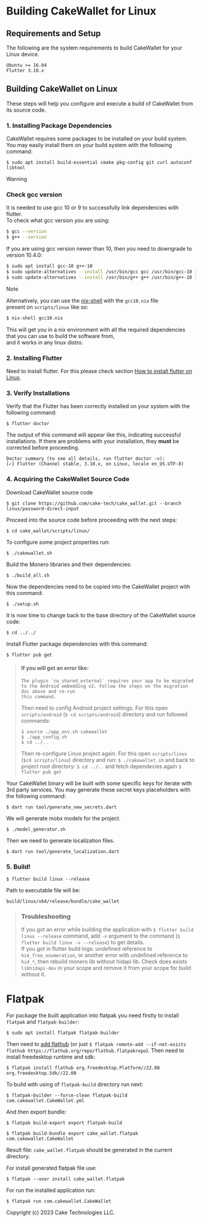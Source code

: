 # Building CakeWallet for Linux

## Requirements and Setup

The following are the system requirements to build CakeWallet for your Linux device.

```
Ubuntu >= 16.04
Flutter 3.10.x
```

## Building CakeWallet on Linux

These steps will help you configure and execute a build of CakeWallet from its source code.

### 1. Installing Package Dependencies

CakeWallet requires some packages to be installed on your build system. You may easily install them on your build system with the following command:

`$ sudo apt install build-essential cmake pkg-config git curl autoconf libtool`

> [!WARNING]
>
> ### Check gcc version
>
> It is needed to use gcc 10 or 9 to successfully link dependencies with flutter.\
> To check what gcc version you are using:
>
> ```bash
> $ gcc --version
> $ g++ --version
> ```
>
> If you are using gcc version newer than 10, then you need to downgrade to version 10.4.0:
>
> ```bash
> $ sudo apt install gcc-10 g++-10
> $ sudo update-alternatives --install /usr/bin/gcc gcc /usr/bin/gcc-10 10
> $ sudo update-alternatives --install /usr/bin/g++ g++ /usr/bin/g++-10 10
> ```

> [!NOTE]
>
> Alternatively, you can use the [nix-shell](https://nixos.org/) with the `gcc10.nix` file\
> present on `scripts/linux` like so:
> ```bash
> $ nix-shell gcc10.nix
> ```
> This will get you in a nix environment with all the required dependencies that you can use to build the software from,\
> and it works in any linux distro.

### 2. Installing Flutter

Need to install flutter. For this please check section [How to install flutter on Linux](https://docs.flutter.dev/get-started/install/linux).

### 3. Verify Installations

Verify that the Flutter has been correctly installed on your system with the following command:

`$ flutter doctor`

The output of this command will appear like this, indicating successful installations. If there are problems with your installation, they **must** be corrected before proceeding.

```
Doctor summary (to see all details, run flutter doctor -v):
[✓] Flutter (Channel stable, 3.10.x, on Linux, locale en_US.UTF-8)
```

### 4. Acquiring the CakeWallet Source Code

Download CakeWallet source code

`$ git clone https://github.com/cake-tech/cake_wallet.git --branch linux/password-direct-input`

Proceed into the source code before proceeding with the next steps:

`$ cd cake_wallet/scripts/linux/`

To configure some project properties run:

`$ ./cakewallet.sh`

Build the Monero libraries and their dependencies:

`$ ./build_all.sh`

Now the dependencies need to be copied into the CakeWallet project with this command:

`$ ./setup.sh`

It is now time to change back to the base directory of the CakeWallet source code:

`$ cd ../../`

Install Flutter package dependencies with this command:

`$ flutter pub get`

> #### If you will get an error like:
>
> ```
> The plugin `cw_shared_external` requires your app to be migrated to the Android embedding v2. Follow the steps on the migration doc above and re-run
> this command.
> ```
>
> Then need to config Android project settings. For this open `scripts/android` (`$ cd scripts/android`) directory and run followed commands:
>
> ```
> $ source ./app_env.sh cakewallet
> $ ./app_config.sh
> $ cd ../..
> ```
>
> Then re-configure Linux project again. For this open `scripts/linux` (`$cd scripts/linux`) directory and run:
> `$ ./cakewallet.sh`
> and back to project root directory:
> `$ cd ../..`
> and fetch dependecies again
> `$ flutter pub get`

Your CakeWallet binary will be built with some specific keys for iterate with 3rd party services. You may generate these secret keys placeholders with the following command:

`$ dart run tool/generate_new_secrets.dart`

We will generate mobx models for the project.

`$ ./model_generator.sh`

Then we need to generate localization files.

`$ dart run tool/generate_localization.dart`

### 5. Build!

`$ flutter build linux --release`

Path to executable file will be:

`build/linux/x64/release/bundle/cake_wallet`

> ### Troubleshooting
>
> If you got an error while building the application with `$ flutter build linux --release` command, add `-v` argument to the command (`$ flutter build linux -v --release`) to get details.\
> If you got in flutter build logs: undefined reference to `hid_free_enumeration`, or another error with undefined reference to `hid_*`, then rebuild monero lib without hidapi lib. Check does exists `libhidapi-dev` in your scope and remove it from your scope for build without it.

# Flatpak

For package the built application into flatpak you need firstly to install `flatpak` and `flatpak-builder`:

`$ sudo apt install flatpak flatpak-builder`

Then need to [add flathub](https://flatpak.org/setup/Ubuntu) (or just `$ flatpak remote-add --if-not-exists flathub https://flathub.org/repo/flathub.flatpakrepo`). Then need to install freedesktop runtime and sdk:

`$ flatpak install flathub org.freedesktop.Platform//22.08 org.freedesktop.Sdk//22.08`

To build with using of `flatpak-build` directory run next:

`$ flatpak-builder --force-clean flatpak-build com.cakewallet.CakeWallet.yml`

And then export bundle:

`$ flatpak build-export export flatpak-build`

`$ flatpak build-bundle export cake_wallet.flatpak com.cakewallet.CakeWallet`

Result file: `cake_wallet.flatpak` should be generated in the current directory.

For install generated flatpak file use:

`$ flatpak --user install cake_wallet.flatpak`

For run the installed application run:

`$ flatpak run com.cakewallet.CakeWallet`

Copyright (c) 2023 Cake Technologies LLC.
